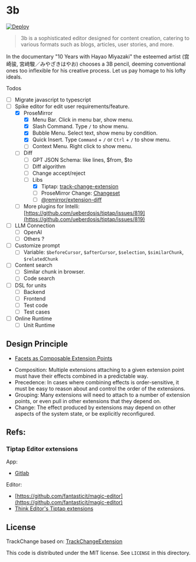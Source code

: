 # 3b

[![Deploy](https://github.com/unit-mesh/3b/actions/workflows/deploy.yml/badge.svg)](https://github.com/unit-mesh/3b/actions/workflows/deploy.yml)

> 3b is a sophisticated editor designed for content creation, catering to various formats such as blogs, articles, user
> stories, and more.

In the documentary "10 Years with Hayao Miyazaki"  the esteemed artist (宫崎骏, 宮﨑駿／みやざきはやお) chooses a 3B
pencil,
deeming conventional ones too inflexible for his creative process. Let us pay homage to his lofty ideals.

Todos

- [ ] Migrate javascript to typescript
- [ ] Spike editor for edit user requirements/feature.
    - [x] ProseMirror
        - [x] Menu Bar. Click in menu bar, show menu.
        - [x] Slash Command. Type `/` to show menu.
        - [x] Bubble Menu. Select text, show menu by condition.
        - [x] Quick Insert. Type `Command` + `/` or `Ctrl` + `/` to show menu.
        - [ ] Context Menu. Right click to show menu.
    - [ ] Diff
        - [ ] GPT JSON Schema: like lines, $from, $to
        - [ ] Diff algorithm
        - [ ] Change accept/reject
        - [ ] Libs
            - [x] Tiptap: [track-change-extension](https://github.com/chenyuncai/tiptap-track-change-extension)
            - [ ] ProseMirror Change: [Changeset](https://github.com/ProseMirror/prosemirror-changeset)
            - [ ] [@remirror/extension-diff](https://github.com/remirror/remirror/tree/main/packages/remirror__extension-diff)
    - [ ] More plugins for
      Intelli: [https://github.com/ueberdosis/tiptap/issues/819](https://github.com/ueberdosis/tiptap/issues/819)
- [ ] LLM Connection
    - [ ] OpenAI
    - [ ] Others ?
- [ ] Customize prompt
    - [ ] Variable: `$beforeCursor`, `$afterCursor`, `$selection`, `$similarChunk`, `$relatedChunk`
- [ ] Content search
    - [ ] Similar chunk in browser.
    - [ ] Code search
- [ ] DSL for units
    - [ ] Backend
    - [ ] Frontend
    - [ ] Test code
    - [ ] Test cases
- [ ] Online Runtime
    - [ ] Unit Runtime

## Design Principle

- [Facets as Composable Extension Points](https://marijnhaverbeke.nl/blog/facets.html)

* Composition: Multiple extensions attaching to a given extension point must have their effects combined in a
  predictable way.
* Precedence: In cases where combining effects is order-sensitive, it must be easy to reason about and control the order
  of the extensions.
* Grouping: Many extensions will need to attach to a number of extension points, or even pull in other extensions that
  they depend on.
* Change: The effect produced by extensions may depend on other aspects of the system state, or be explicitly
  reconfigured.

## Refs:

### Tiptap Editor extensions

App:

- [Gitlab](https://gitlab.com/gitlab-org/gitlab/-/tree/master/app/assets/javascripts/content_editor/extensions)

Editor:

- [https://github.com/fantasticit/magic-editor](https://github.com/fantasticit/magic-editor)
- [Think Editor's Tiptap extensions](https://github.com/fantasticit/think/tree/main/packages/client/src/tiptap/core/extensions)

## License

TrackChange based on: [TrackChangeExtension](https://github.com/chenyuncai/tiptap-track-change-extension)

This code is distributed under the MIT license. See `LICENSE` in this directory.
